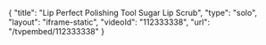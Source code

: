 {
    "title": "Lip Perfect Polishing Tool   Sugar Lip Scrub",
    "type": "solo",
    "layout": "iframe-static",
    "videoId": "112333338",
    "url": "\/tvpembed\/112333338"
}